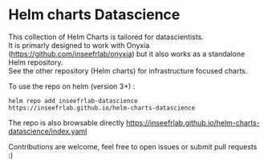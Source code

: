 # Helm charts Datascience

This collection of Helm Charts is tailored for datascientists.  
It is primarly designed to work with Onyxia (https://github.com/inseefrlab/onyxia) but it also works as a standalone Helm repository.  
See the other repository (Helm charts) for infrastructure focused charts.  

To use the repo on helm (version 3+) :
```
helm repo add inseefrlab-datascience https://inseefrlab.github.io/helm-charts-datascience
```  

The repo is also browsable directly https://inseefrlab.github.io/helm-charts-datascience/index.yaml

Contributions are welcome, feel free to open issues or submit pull requests :)
